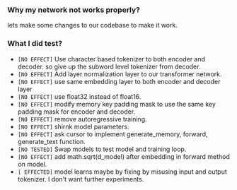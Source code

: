 ### Why my network not works properly?

lets make some changes to our codebase to make it work.

### What I did test?

- `[NO EFFECT]` Use character based tokenizer to both encoder and decoder. so give up the subword level tokenizer from decoder.
- `[NO EFFECT]` Add layer normalization layer to our transformer network.
- `[NO EFFECT]` use same embedding layer to both encoder and decoder layer
- `[NO EFFECT]` use float32 instead of float16.
- `[NO EFFECT]` modify memory key padding mask to use the same key padding mask for encoder and decoder.
- `[NO EFFECT]` remove autoregressive training.
- `[NO EFFECT]` shirnk model parameters.
- `[NO EFFECT]` ask cursor to implement generate_memory, forward, generate_text function.
- `[NO TESTED]` Swap models to test model and training loop.
- `[NO EFFECT]` add math.sqrt(d_model) after embedding in forward method on model.
- `[ EFFECTED]` model learns maybe by fixing by misusing input and output tokenizer. I don't want further experiments.